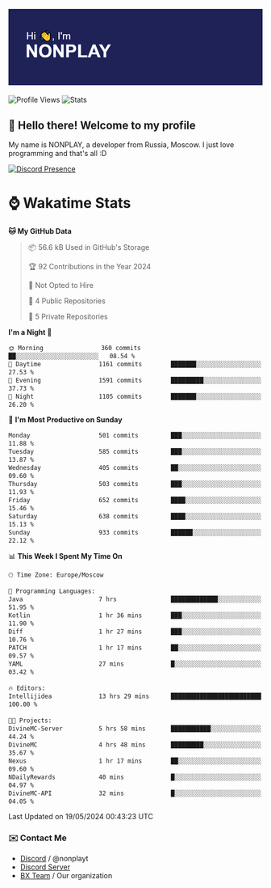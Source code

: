 ![Discord Presence](./header.png)
<br></br>
![Profile Views](https://komarev.com/ghpvc/?username=NONPLAYT&color=blue&style=for-the-badge)
![Stats](https://img.shields.io/badge/0%25-OPTIMIZED-orange?style=for-the-badge)


## :wave: Hello there! Welcome to my profile

My name is NONPLAY, a developer from Russia, Moscow. I just love programming and that's all :D

[![Discord Presence](https://lanyard.cnrad.dev/api/597087584090587177?showDisplayName=true)](https://discord.com/users/597087584090587177) 

# ⌚ Wakatime Stats

<!--START_SECTION:waka-->
**🐱 My GitHub Data** 

> 📦 56.6 kB Used in GitHub's Storage 
 > 
> 🏆 92 Contributions in the Year 2024
 > 
> 🚫 Not Opted to Hire
 > 
> 📜 4 Public Repositories 
 > 
> 🔑 5 Private Repositories 
 > 
**I'm a Night 🦉** 

```text
🌞 Morning                360 commits         ██░░░░░░░░░░░░░░░░░░░░░░░   08.54 % 
🌆 Daytime                1161 commits        ███████░░░░░░░░░░░░░░░░░░   27.53 % 
🌃 Evening                1591 commits        █████████░░░░░░░░░░░░░░░░   37.73 % 
🌙 Night                  1105 commits        ███████░░░░░░░░░░░░░░░░░░   26.20 % 
```
📅 **I'm Most Productive on Sunday** 

```text
Monday                   501 commits         ███░░░░░░░░░░░░░░░░░░░░░░   11.88 % 
Tuesday                  585 commits         ███░░░░░░░░░░░░░░░░░░░░░░   13.87 % 
Wednesday                405 commits         ██░░░░░░░░░░░░░░░░░░░░░░░   09.60 % 
Thursday                 503 commits         ███░░░░░░░░░░░░░░░░░░░░░░   11.93 % 
Friday                   652 commits         ████░░░░░░░░░░░░░░░░░░░░░   15.46 % 
Saturday                 638 commits         ████░░░░░░░░░░░░░░░░░░░░░   15.13 % 
Sunday                   933 commits         ██████░░░░░░░░░░░░░░░░░░░   22.12 % 
```


📊 **This Week I Spent My Time On** 

```text
🕑︎ Time Zone: Europe/Moscow

💬 Programming Languages: 
Java                     7 hrs               █████████████░░░░░░░░░░░░   51.95 % 
Kotlin                   1 hr 36 mins        ███░░░░░░░░░░░░░░░░░░░░░░   11.90 % 
Diff                     1 hr 27 mins        ███░░░░░░░░░░░░░░░░░░░░░░   10.76 % 
PATCH                    1 hr 17 mins        ██░░░░░░░░░░░░░░░░░░░░░░░   09.57 % 
YAML                     27 mins             █░░░░░░░░░░░░░░░░░░░░░░░░   03.42 % 

🔥 Editors: 
Intellijidea             13 hrs 29 mins      █████████████████████████   100.00 % 

🐱‍💻 Projects: 
DivineMC-Server          5 hrs 58 mins       ███████████░░░░░░░░░░░░░░   44.24 % 
DivineMC                 4 hrs 48 mins       █████████░░░░░░░░░░░░░░░░   35.67 % 
Nexus                    1 hr 17 mins        ██░░░░░░░░░░░░░░░░░░░░░░░   09.60 % 
NDailyRewards            40 mins             █░░░░░░░░░░░░░░░░░░░░░░░░   04.97 % 
DivineMC-API             32 mins             █░░░░░░░░░░░░░░░░░░░░░░░░   04.05 % 
```


 Last Updated on 19/05/2024 00:43:23 UTC
<!--END_SECTION:waka-->

### ✉️ Contact Me

- [Discord](https://discord.com/users/597087584090587177) / @nonplayt
- [Discord Server](https://discord.gg/p7cxhw7E2M)
- [BX Team](https://github.com/BX-Team) / Our organization
